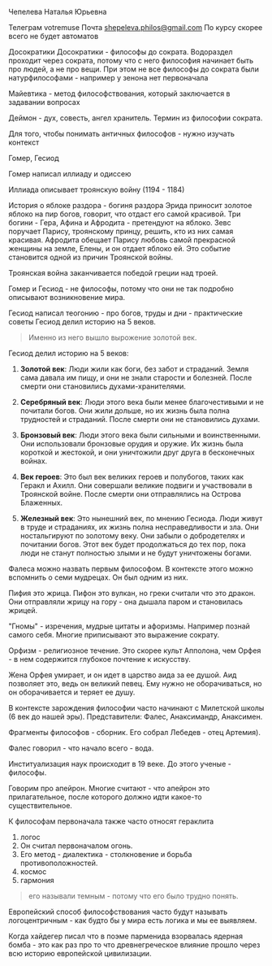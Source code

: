 Чепелева Наталья Юрьевна

Телеграм votremuse
Почта shepeleva.philos@gmail.com
По курсу скорее всего не будет автоматов

Досократики
Досократики - философы до сократа. Водораздел проходит через сократа, потому что с него философия начинает быть про людей, а не про вещи. При этом не все философы до сократа были натурфилософами - например у зенона нет первоначала

Майевтика - метод философствования, который заключается в задавании вопросах

Деймон - дух, совесть, ангел хранитель. Термин из философии сократа.

Для того, чтобы понимать античных философов - нужно изучать контекст

Гомер, Гесиод

Гомер написал иллиаду и одиссею

Иллиада описывает троянскую войну (1194 - 1184)

История о яблоке раздора - богиня раздора Эрида приносит золотое яблоко на пир богов, говорит, что отдаст его самой красивой. Три богини - Гера, Афина и Афродита - претендуют на яблоко. Зевс поручает Парису, троянскому принцу, решить, кто из них самая красивая. Афродита обещает Парису любовь самой прекрасной женщины на земле, Елены, и он отдает яблоко ей. Это событие становится одной из причин Троянской войны.

Троянская война заканчивается победой греции над троей.

Гомер и Гесиод - не философы, потому что они не так подробно описывают возникновение мира.

Гесиод написал теогонию - про богов, труды и дни - практические советы
Гесиод делил историю на 5 веков.
> Именно из него вышло вырожение золотой век.

Гесиод делил историю на 5 веков:

1. **Золотой век**: Люди жили как боги, без забот и страданий. Земля сама давала им пищу, и они не знали старости и болезней. После смерти они становились духами-хранителями.

2. **Серебряный век**: Люди этого века были менее благочестивыми и не почитали богов. Они жили дольше, но их жизнь была полна трудностей и страданий. После смерти они не становились духами.

3. **Бронзовый век**: Люди этого века были сильными и воинственными. Они использовали бронзовые орудия и оружие. Их жизнь была короткой и жестокой, и они уничтожили друг друга в бесконечных войнах.

4. **Век героев**: Это был век великих героев и полубогов, таких как Геракл и Ахилл. Они совершали великие подвиги и участвовали в Троянской войне. После смерти они отправлялись на Острова Блаженных.

5. **Железный век**: Это нынешний век, по мнению Гесиода. Люди живут в труде и страданиях, их жизнь полна несправедливости и зла. Они ностальгируют по золотому веку. Они забыли о добродетелях и почитании богов. Этот век будет продолжаться до тех пор, пока люди не станут полностью злыми и не будут уничтожены богами.

Фалеса можно назвать первым философом. В контексте этого можно вспомнить о семи мудрецах. Он был одним из них. 

Пифия это жрица. Пифон это вулкан, но греки считали что это дракон. Они отправляли жрицу на гору - она дышала паром и становилась жрицей.

"Гномы" - изречения, мудрые цитаты и афоризмы. Например познай самого себя. Многие приписывают это выражение сократу.

Орфизм - религиозное течение. Это скорее культ Апполона, чем Орфея - в нем содержится глубокое почтение к искусству.

Жена Орфея умирает, и он идет в царство аида за ее душой. Аид позволяет это, ведь он великий певец. Ему нужно не оборачиваться, но он оборачивается и теряет ее душу.

В контексте зарождения философии часто начинают с Милетской школы (6 век до нашей эры). Представители: Фалес, Анаксимандр, Анаксимен.

Фрагменты философов - сборник. Его собрал Лебедев - отец Артемия).

Фалес говорил - что начало всего - вода. 

Институализация наук происходит в 19 веке. До этого ученые - философы.

Говорим про апейрон. Многие считают - что апейрон это прилагательное, после которого должно идти какое-то существительное.

К философам первоначала также часто относят гераклита
1) логос
2) Он считал первоначалом огонь. 
3) Его метод - диалектика - столкновение и борьба противоположностей.
4) космос
5) гармония

> его называли темным - потому что его было трудно понять.

Европейский способ философствования часто будут называть логоцентричным - как будто бы у мира есть логика и мы ее выявляем.

Когда хайдегер писал что в поэме парменида взорвалась ядерная бомба - это как раз про то что древнегреческое влияние прошло через всю историю европейской цивилизации.



